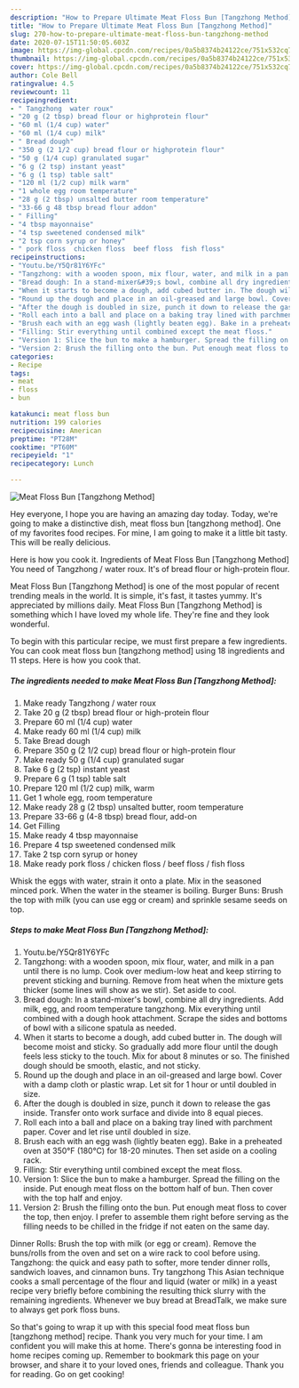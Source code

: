 ```yaml
---
description: "How to Prepare Ultimate Meat Floss Bun [Tangzhong Method]"
title: "How to Prepare Ultimate Meat Floss Bun [Tangzhong Method]"
slug: 270-how-to-prepare-ultimate-meat-floss-bun-tangzhong-method
date: 2020-07-15T11:50:05.603Z
image: https://img-global.cpcdn.com/recipes/0a5b8374b24122ce/751x532cq70/meat-floss-bun-tangzhong-method-recipe-main-photo.jpg
thumbnail: https://img-global.cpcdn.com/recipes/0a5b8374b24122ce/751x532cq70/meat-floss-bun-tangzhong-method-recipe-main-photo.jpg
cover: https://img-global.cpcdn.com/recipes/0a5b8374b24122ce/751x532cq70/meat-floss-bun-tangzhong-method-recipe-main-photo.jpg
author: Cole Bell
ratingvalue: 4.5
reviewcount: 11
recipeingredient:
- " Tangzhong  water roux"
- "20 g (2 tbsp) bread flour or highprotein flour"
- "60 ml (1/4 cup) water"
- "60 ml (1/4 cup) milk"
- " Bread dough"
- "350 g (2 1/2 cup) bread flour or highprotein flour"
- "50 g (1/4 cup) granulated sugar"
- "6 g (2 tsp) instant yeast"
- "6 g (1 tsp) table salt"
- "120 ml (1/2 cup) milk warm"
- "1 whole egg room temperature"
- "28 g (2 tbsp) unsalted butter room temperature"
- "33-66 g 48 tbsp bread flour addon"
- " Filling"
- "4 tbsp mayonnaise"
- "4 tsp sweetened condensed milk"
- "2 tsp corn syrup or honey"
- " pork floss  chicken floss  beef floss  fish floss"
recipeinstructions:
- "Youtu.be/Y5Qr81Y6YFc"
- "Tangzhong: with a wooden spoon, mix flour, water, and milk in a pan until there is no lump. Cook over medium-low heat and keep stirring to prevent sticking and burning. Remove from heat when the mixture gets thicker (some lines will show as we stir). Set aside to cool."
- "Bread dough: In a stand-mixer&#39;s bowl, combine all dry ingredients. Add milk, egg, and room temperature tangzhong. Mix everything until combined with a dough hook attachment. Scrape the sides and bottoms of bowl with a silicone spatula as needed."
- "When it starts to become a dough, add cubed butter in. The dough will become moist and sticky. So gradually add more flour until the dough feels less sticky to the touch. Mix for about 8 minutes or so. The finished dough should be smooth, elastic, and not sticky."
- "Round up the dough and place in an oil-greased and large bowl. Cover with a damp cloth or plastic wrap. Let sit for 1 hour or until doubled in size."
- "After the dough is doubled in size, punch it down to release the gas inside. Transfer onto work surface and divide into 8 equal pieces."
- "Roll each into a ball and place on a baking tray lined with parchment paper. Cover and let rise until doubled in size."
- "Brush each with an egg wash (lightly beaten egg). Bake in a preheated oven at 350°F (180°C) for 18-20 minutes. Then set aside on a cooling rack."
- "Filling: Stir everything until combined except the meat floss."
- "Version 1: Slice the bun to make a hamburger. Spread the filling on the inside. Put enough meat floss on the bottom half of bun. Then cover with the top half and enjoy."
- "Version 2: Brush the filling onto the bun. Put enough meat floss to cover the top, then enjoy. I prefer to assemble them right before serving as the filling needs to be chilled in the fridge if not eaten on the same day."
categories:
- Recipe
tags:
- meat
- floss
- bun

katakunci: meat floss bun 
nutrition: 199 calories
recipecuisine: American
preptime: "PT28M"
cooktime: "PT60M"
recipeyield: "1"
recipecategory: Lunch

---
```



![Meat Floss Bun [Tangzhong Method]](https://img-global.cpcdn.com/recipes/0a5b8374b24122ce/751x532cq70/meat-floss-bun-tangzhong-method-recipe-main-photo.jpg)

Hey everyone, I hope you are having an amazing day today. Today, we're going to make a distinctive dish, meat floss bun [tangzhong method]. One of my favorites food recipes. For mine, I am going to make it a little bit tasty. This will be really delicious.

Here is how you cook it. Ingredients of Meat Floss Bun [Tangzhong Method] You need of Tangzhong / water roux. It&#39;s of bread flour or high-protein flour.

Meat Floss Bun [Tangzhong Method] is one of the most popular of recent trending meals in the world. It is simple, it's fast, it tastes yummy. It's appreciated by millions daily. Meat Floss Bun [Tangzhong Method] is something which I have loved my whole life. They're fine and they look wonderful.


To begin with this particular recipe, we must first prepare a few ingredients. You can cook meat floss bun [tangzhong method] using 18 ingredients and 11 steps. Here is how you cook that.

<!--inarticleads1-->

##### The ingredients needed to make Meat Floss Bun [Tangzhong Method]:

1. Make ready  Tangzhong / water roux
1. Take 20 g (2 tbsp) bread flour or high-protein flour
1. Prepare 60 ml (1/4 cup) water
1. Make ready 60 ml (1/4 cup) milk
1. Take  Bread dough
1. Prepare 350 g (2 1/2 cup) bread flour or high-protein flour
1. Make ready 50 g (1/4 cup) granulated sugar
1. Take 6 g (2 tsp) instant yeast
1. Prepare 6 g (1 tsp) table salt
1. Prepare 120 ml (1/2 cup) milk, warm
1. Get 1 whole egg, room temperature
1. Make ready 28 g (2 tbsp) unsalted butter, room temperature
1. Prepare 33-66 g (4-8 tbsp) bread flour, add-on
1. Get  Filling
1. Make ready 4 tbsp mayonnaise
1. Prepare 4 tsp sweetened condensed milk
1. Take 2 tsp corn syrup or honey
1. Make ready  pork floss / chicken floss / beef floss / fish floss


Whisk the eggs with water, strain it onto a plate. Mix in the seasoned minced pork. When the water in the steamer is boiling. Burger Buns: Brush the top with milk (you can use egg or cream) and sprinkle sesame seeds on top. 

<!--inarticleads2-->

##### Steps to make Meat Floss Bun [Tangzhong Method]:

1. Youtu.be/Y5Qr81Y6YFc
1. Tangzhong: with a wooden spoon, mix flour, water, and milk in a pan until there is no lump. Cook over medium-low heat and keep stirring to prevent sticking and burning. Remove from heat when the mixture gets thicker (some lines will show as we stir). Set aside to cool.
1. Bread dough: In a stand-mixer&#39;s bowl, combine all dry ingredients. Add milk, egg, and room temperature tangzhong. Mix everything until combined with a dough hook attachment. Scrape the sides and bottoms of bowl with a silicone spatula as needed.
1. When it starts to become a dough, add cubed butter in. The dough will become moist and sticky. So gradually add more flour until the dough feels less sticky to the touch. Mix for about 8 minutes or so. The finished dough should be smooth, elastic, and not sticky.
1. Round up the dough and place in an oil-greased and large bowl. Cover with a damp cloth or plastic wrap. Let sit for 1 hour or until doubled in size.
1. After the dough is doubled in size, punch it down to release the gas inside. Transfer onto work surface and divide into 8 equal pieces.
1. Roll each into a ball and place on a baking tray lined with parchment paper. Cover and let rise until doubled in size.
1. Brush each with an egg wash (lightly beaten egg). Bake in a preheated oven at 350°F (180°C) for 18-20 minutes. Then set aside on a cooling rack.
1. Filling: Stir everything until combined except the meat floss.
1. Version 1: Slice the bun to make a hamburger. Spread the filling on the inside. Put enough meat floss on the bottom half of bun. Then cover with the top half and enjoy.
1. Version 2: Brush the filling onto the bun. Put enough meat floss to cover the top, then enjoy. I prefer to assemble them right before serving as the filling needs to be chilled in the fridge if not eaten on the same day.


Dinner Rolls: Brush the top with milk (or egg or cream). Remove the buns/rolls from the oven and set on a wire rack to cool before using. Tangzhong: the quick and easy path to softer, more tender dinner rolls, sandwich loaves, and cinnamon buns. Try tangzhong This Asian technique cooks a small percentage of the flour and liquid (water or milk) in a yeast recipe very briefly before combining the resulting thick slurry with the remaining ingredients. Whenever we buy bread at BreadTalk, we make sure to always get pork floss buns. 

So that's going to wrap it up with this special food meat floss bun [tangzhong method] recipe. Thank you very much for your time. I am confident you will make this at home. There's gonna be interesting food in home recipes coming up. Remember to bookmark this page on your browser, and share it to your loved ones, friends and colleague. Thank you for reading. Go on get cooking!
